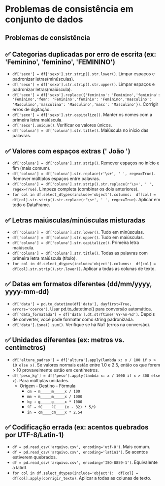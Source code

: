 # Problemas de consistência em conjunto de dados

## Problemas de consistência
## ✅ Categorias duplicadas por erro de escrita (ex: 'Feminino', 'feminino', 'FEMININO')
* ```df['sexo'] = df['sexo'].str.strip().str.lower()```. Limpar espaços e padronizar letras(minúsculas).
* ```df['sexo'] = df['sexo'].str.strip().str.upper()```. Limpar espaços e padronizar letras(maiúscula).
* ```df['sexo'] = df['sexo'].replace({'feminino': 'Feminino','feminina': 'Feminino','fem': 'Feminino','feminio': 'Feminino','masculino': 'Masculino','masculina': 'Masculino','masc': 'Masculino'})```. Corrigir erros de digitação.
* ```df['sexo'] = df['sexo'].str.capitalize()```. Manter os nomes com a primeira letra maiúscula.
* ```df['sexo'].unique()```.  Verificar os valores únicos.
* ```df['coluna'] = df['coluna'].str.title()```. Maiúscula no início das palavras.
## ✅ Valores com espaços extras (' João ')
* ```df['coluna'] = df['coluna'].str.strip()```. Remover espaços no início e fim (mais comum).
* ```df['coluna'] = df['coluna'].str.replace(r'\s+', ' ', regex=True)```. Remover múltiplos espaços entre palavras.
* ```df['coluna'] = df['coluna'].str.strip().str.replace(r'\s+', ' ', regex=True)```. Limpeza completa (combinar os dois anteriores).
* ```for col in df.select_dtypes(include='object').columns:  df[col] = df[col].str.strip().str.replace(r'\s+', ' ', regex=True)```. Aplicar em todo o DataFrame.
## ✅ Letras maiúsculas/minúsculas misturadas
* ```df['coluna'] = df['coluna'].str.lower()```. Tudo em minúsculas.
* ```df['coluna'] = df['coluna'].str.upper()```. Tudo em maiúsculas.
* ```df['coluna'] = df['coluna'].str.capitalize()```. Primeira letra maiúscula.
* ```df['coluna'] = df['coluna'].str.title()```. Todas as palavras com primeira letra maiúscula (título).
* ```for col in df.select_dtypes(include='object').columns:  df[col] = df[col].str.strip().str.lower()```. Aplicar a todas as colunas de texto.
## ✅ Datas em formatos diferentes (dd/mm/yyyy, yyyy-mm-dd)
* ```df['data'] = pd.to_datetime(df['data'], dayfirst=True, errors='coerce')```. Usar pd.to_datetime() para conversão automática.
* ```df['data_formatada'] = df['data'].dt.strftime('%Y-%m-%d')```. Depois de converter, você pode formatar como string padronizada.
* ```df['data'].isna().sum()```. Verifique se há NaT (erros na conversão).
## ✅ Unidades diferentes (ex: metros vs. centímetros)
* ```df['altura_padrao'] = df['altura'].apply(lambda x: x / 100 if x > 10 else x)```. Se valores normais estão entre 1.0 e 2.5, então os que forem > 10 provavelmente estão em centímetros.
* ```df['peso_kg'] = df['peso'].apply(lambda x: x / 1000 if x > 300 else x)```. Para múltiplas unidades.
  * Origem - Destino - Fórmula
    * ```cm → m_____m_____x / 100```
    * ```mm → m_____m_____x / 1000```
    * ```kg → g_____g_____x * 1000```
    * ```ºF → ºC____ºC____(x - 32) * 5/9```
    * ```in → cm____cm____x * 2.54```
## ✅ Codificação errada (ex: acentos quebrados por UTF-8/Latin-1)
* ```df = pd.read_csv('arquivo.csv', encoding='utf-8')```. Mais comum.
* ```df = pd.read_csv('arquivo.csv', encoding='latin1')```. Se acentos estiverem quebrados.
* ```df = pd.read_csv('arquivo.csv', encoding='ISO-8859-1')```. Equivalente a latin1.
* ```for col in df.select_dtypes(include='object'):  df[col] = df[col].apply(corrigir_texto)```. Aplicar a todas as colunas de texto.
